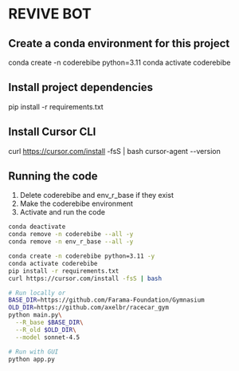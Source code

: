 # REVIVE BOT

## Create a conda environment for this project
conda create -n coderebibe python=3.11
conda activate coderebibe

## Install project dependencies
pip install -r requirements.txt

## Install Cursor CLI
curl https://cursor.com/install -fsS | bash
cursor-agent --version


## Running the code
1. Delete coderebibe and env_r_base if they exist
2. Make the coderebibe environment
3. Activate and run the code
```bash
conda deactivate
conda remove -n coderebibe --all -y
conda remove -n env_r_base --all -y

conda create -n coderebibe python=3.11 -y
conda activate coderebibe
pip install -r requirements.txt
curl https://cursor.com/install -fsS | bash

# Run locally or
BASE_DIR=https://github.com/Farama-Foundation/Gymnasium
OLD_DIR=https://github.com/axelbr/racecar_gym
python main.py\
  --R_base $BASE_DIR\
  --R_old $OLD_DIR\
  --model sonnet-4.5

# Run with GUI
python app.py
```